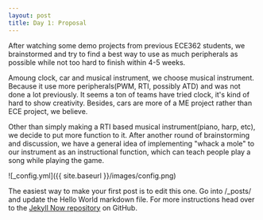```yaml
---
layout: post
title: Day 1: Proposal
---
```


After watching some demo projects from previous ECE362 students, we brainstormed and try to find a best way to use as much peripherals as possible while not too hard to finish within 4-5 weeks. 

Amoung clock, car and musical instrument, we choose musical instrument. Because it use more peripherals(PWM, RTI, possibly ATD) and was not done a lot previously. It seems a ton of teams have tried clock, it's kind of hard to show creativity. Besides, cars are more of a ME project rather than ECE project, we believe. 

Other than simply making a RTI based musical instrument(piano, harp, etc), we decide to put more function to it. After another round of brainstorming and discussion, we have a general idea of implementing "whack a mole" to our instrument as an instructional function, which can teach people play a song while playing the game.

![_config.yml]({{ site.baseurl }}/images/config.png)

The easiest way to make your first post is to edit this one. Go into /_posts/ and update the Hello World markdown file. For more instructions head over to the [Jekyll Now repository](https://github.com/barryclark/jekyll-now) on GitHub.
